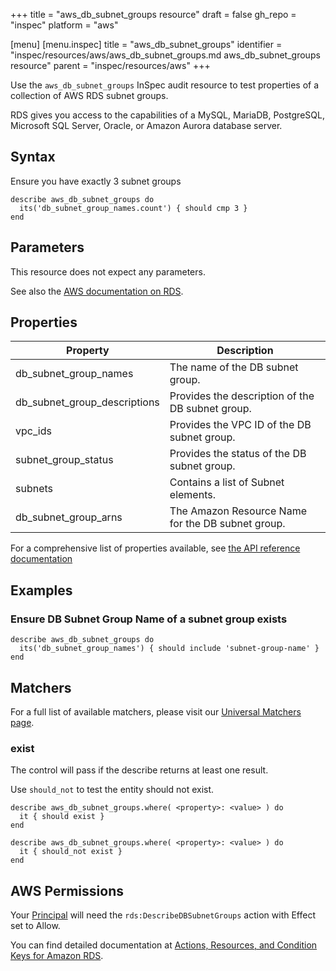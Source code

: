+++
title = "aws_db_subnet_groups resource"
draft = false
gh_repo = "inspec"
platform = "aws"

[menu]
  [menu.inspec]
    title = "aws_db_subnet_groups"
    identifier = "inspec/resources/aws/aws_db_subnet_groups.md aws_db_subnet_groups resource"
    parent = "inspec/resources/aws"
+++

Use the `aws_db_subnet_groups` InSpec audit resource to test properties of a collection of AWS RDS subnet groups.

RDS gives you access to the capabilities of a MySQL, MariaDB, PostgreSQL, Microsoft SQL Server, Oracle, or Amazon Aurora database server.

## Syntax

Ensure you have exactly 3 subnet groups

    describe aws_db_subnet_groups do
      its('db_subnet_group_names.count') { should cmp 3 }
    end

## Parameters

This resource does not expect any parameters.

See also the [AWS documentation on RDS](https://docs.aws.amazon.com/rds/?id=docs_gateway).

## Properties

| Property                     | Description                                       |
| ---------------------------- | ------------------------------------------------- |
| db_subnet_group_names        | The name of the DB subnet group.                  |
| db_subnet_group_descriptions | Provides the description of the DB subnet group.  |
| vpc_ids                      | Provides the VPC ID of the DB subnet group.       |
| subnet_group_status          | Provides the status of the DB subnet group.       |
| subnets                      | Contains a list of Subnet elements.               |
| db_subnet_group_arns         | The Amazon Resource Name for the DB subnet group. |

For a comprehensive list of properties available, see [the API reference documentation](https://docs.aws.amazon.com/AmazonRDS/latest/APIReference/API_DBSubnetGroup.html)

## Examples

### Ensure DB Subnet Group Name of a subnet group exists

    describe aws_db_subnet_groups do
      its('db_subnet_group_names') { should include 'subnet-group-name' }
    end

## Matchers

For a full list of available matchers, please visit our [Universal Matchers page](/inspec/matchers/).

### exist

The control will pass if the describe returns at least one result.

Use `should_not` to test the entity should not exist.

    describe aws_db_subnet_groups.where( <property>: <value> ) do
      it { should exist }
    end

    describe aws_db_subnet_groups.where( <property>: <value> ) do
      it { should_not exist }
    end

## AWS Permissions

Your [Principal](https://docs.aws.amazon.com/IAM/latest/UserGuide/intro-structure.html#intro-structure-principal)
will need the `rds:DescribeDBSubnetGroups` action with Effect set to Allow.

You can find detailed documentation at
[Actions, Resources, and Condition Keys for Amazon RDS](https://docs.aws.amazon.com/IAM/latest/UserGuide/list_amazonrds.html).
